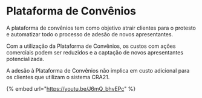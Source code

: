 # Plataforma de Convênios

A plataforma de convênios tem como objetivo atrair clientes para o protesto e automatizar todo o processo de adesão de novos apresentantes.

Com a utilização da Plataforma de Convênios, os custos com ações comerciais podem ser reduzidos e a captação de novos apresentantes potencializada.

A adesão à Plataforma de Convênios não implica em custo adicional para os clientes que utilizam o sistema CRA21.

{% embed url="https://youtu.be/J6mQ_bhvEPc" %}
